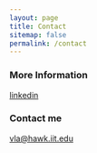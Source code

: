 ```yaml
---
layout: page
title: Contact
sitemap: false
permalink: /contact
---
```


### More Information

[linkedin](https://www.linkedin.com/in/thuy-van-la-ngoc/)

### Contact me

[vla@hawk.iit.edu](mailto:vla@hawk.iit.edu)
